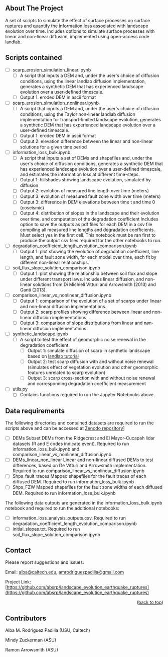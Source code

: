 <!-- ABOUT THE PROJECT -->
## About The Project
A set of scripts to simulate the effect of surface processes on surface ruptures and quantify the information loss associated with landscape evolution over time. Includes options to simulate surface processes with linear and non-linear diffusion, implemented using open-access code landlab.

## Scripts contained
- [ ] scarp_erosion_simulation_linear.ipynb
    - [ ] A script that inputs a DEM and, under the user's choice of diffusion conditions, using the linear landlab diffusion implementation, generates a synthetic DEM that has experienced landscape evolution over a  user-defined timescale. 
    - [ ] Output 1: eroded DEM in ascii format

- [ ] scarp_erosion_simulation_nonlinear.ipynb
    - [ ] A script that inputs a DEM and, under the user's choice of diffusion conditions, using the Taylor non-linear landlab diffusion implementation for transport-limited landscape evolution, generates a synthetic DEM that has experienced landscape evolution over a  user-defined timescale. 
    - [ ] Output 1: eroded DEM in ascii format
    - [ ] Output 2: elevation difference between the linear and non-linear solutions for a given time period

- [ ] information_loss_bulk.ipynb
    - [ ] A script that inputs a set of DEMs and shapefiles and, under the user's choice of diffusion conditions, generates a synthetic DEM that has experienced landscape evolution over a user-defined timescale, and estimates the information loss at different time-steps. 
    - [ ] Output 1: hillshades showing landscape evolution, simulated by diffusion
    - [ ] Output 2: evolution of measured line length over time (meters)
    - [ ] Output 3: evolution of measured fault zone width over time (meters)
    - [ ] Output 3: difference in DEM elevations between time t and time 0 (coseismic)
    - [ ] Output 4: distribution of slopes in the landscape and their evolution over time, and computation of the degradation coefficient
Includes option to save the outputs as pdf files for each DEM in a csv file compiling all measured line lengths and degradation coefficients. Must select yes in the first cell. This notebook must be ran first to produce the output csv files required for the other notebooks to run.

- [ ] degradation_coefficient_length_evolution_comparison.ipynb
    - [ ] Output 1: plot showing the evolution of degradation coefficient, line length, and fault zone width, for each model over time, each fit by different non-linear relationships.

- [ ] soil_flux_slope_solution_comparison.ipynb
    - [ ] Output 1: plot showing the relationship between soil flux and slope under different transport laws. Includes linear diffusion, and non-linear solutions from Di Michieli Vitturi and Arrowsmith (2013) and Ganti (2013).

- [ ] comparison_linear_vs_nonlinear_diffusion.ipynb
    - [ ] Output 1: comparison of the evolution of a set of scarps under linear and non-linear diffusion implementations.
    - [ ] Output 2: scarp profiles showing difference between linear and non-linear diffusion implementations
    - [ ] Output 3: comparison of slope distributions from linear and nøn-linear diffusion implementations

- [ ] synthetic_landscape.ipynb
  - [ ] A script to test the effect of geomorphic noise renewal in the degradation coefficient
    - [ ] Output 1: simulate diffusion of scarp in synthetic landscape based on [landlab tutorial](https://landlab.readthedocs.io/en/latest/tutorials/fault_scarp/landlab-fault-scarp.html)
    - [ ] Output 2: test scarp diffusion with and without noise renewal (simulates effect of vegetation evolution and other geomorphic features unrelated to scarp evolution)
    - [ ] Output 3: scarp cross-section with and without noise renewal and corresponding degradation coefficient measurement
        
- [ ] utils.py
    - [ ] Contains functions required to run the Jupyter Notebooks above. 

## Data requirements
The following directories and contained datasets are required to run the scripts above and can be accessed at [Zenodo repository](https://zenodo.org/records/10652348)]

- [ ] DEMs
  Subset DEMs from the Ridgecrest and El Mayor-Cucapah lidar datasets (R and E codes indicate event). Required to run information_loss_bulk.ipynb and comparison_linear_vs_nonlinear_diffusion.ipynb
- [ ] DEMs_linear_non_linear
  Linear and non-linear diffused DEMs to test differences, based on De Vitturi and Arrowsmith implementation. Required to run comparison_linear_vs_nonlinear_diffusion.ipynb
- [ ] Shps_fault_traces
  Mapped shapefiles for the fault traces of each diffused DEM. Required to run information_loss_bulk.ipynb
- [ ] Shps_FZW
   Mapped shapefiles for the fault zone widths of each diffused DEM. Required to run information_loss_bulk.ipynb

The following data outputs are generated in the information_loss_bulk.ipynb notebook and required to run the additional notebooks: 
- [ ] information_loss_analysis_outputs.csv. Required to run degradation_coefficient_length_evolution_comparison.ipynb
- [ ] initial_slopes.txt. Required to run soil_flux_slope_solution_comparison.ipynb
<!-- CONTACT -->
## Contact

Please report suggestions and issues:

Email: alba@caltech.edu, amrodriguezpadilla@gmail.com

Project Link: [https://github.com/absrp/landscape_evolution_earthquake_ruptures](https://github.com/absrp/landscape_evolution_earthquake_ruptures)

<p align="right">(<a href="#readme-top">back to top</a>)</p>

<!-- CONTRIBUTORS -->
## Contributors

Alba M. Rodriguez Padilla (USU, Caltech)

Mindy Zuckerman (ASU)

Ramon Arrowsmith (ASU)
